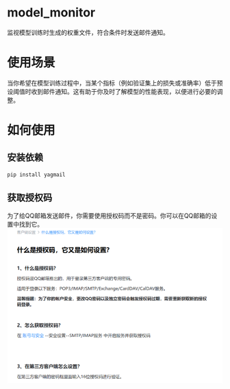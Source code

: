 # model_monitor
监视模型训练时生成的权重文件，符合条件时发送邮件通知。
# 使用场景
当你希望在模型训练过程中，当某个指标（例如验证集上的损失或准确率）低于预设阈值时收到邮件通知。这有助于你及时了解模型的性能表现，以便进行必要的调整。
# 如何使用
## 安装依赖
```bash
pip install yagmail
```

## 获取授权码
为了给QQ邮箱发送邮件，你需要使用授权码而不是密码。你可以在QQ邮箱的设置中找到它。
![Alt text](img/1.jpg)